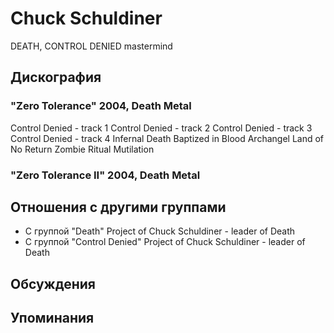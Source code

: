 # Chuck Sсhuldiner

DEATH, CONTROL DENIED mastermind

## Дискография

### "Zero Tolerance" 2004, Death Metal

Control Denied - track 1
Control Denied - track 2
Control Denied - track 3
Control Denied - track 4
Infernal Death 
Baptized in Blood 
Archangel 
Land of No Return 
Zombie Ritual 
Mutilation

### "Zero Tolerance II" 2004, Death Metal




## Отношения с другими группами

* C группой "Death" Project of Chuck Schuldiner - leader of Death
* C группой "Control Denied" Project of Chuck Schuldiner - leader of Death

## Обсуждения


## Упоминания

